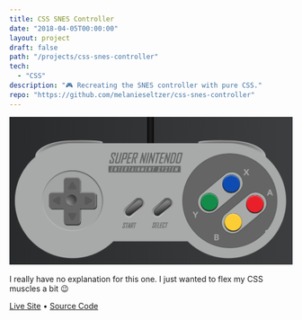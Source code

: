 ```yaml
---
title: CSS SNES Controller
date: "2018-04-05T00:00:00"
layout: project
draft: false
path: "/projects/css-snes-controller"
tech:
  - "CSS"
description: "🎮 Recreating the SNES controller with pure CSS."
repo: "https://github.com/melanieseltzer/css-snes-controller"
---
```


![Pure CSS SNES controller](./css.png)

I really have no explanation for this one. I just wanted to flex my CSS muscles a bit 😉

<a href="https://melanieseltzer.github.io/css-snes-controller/" target="_blank">Live Site</a> &bull; <a href="https://github.com/melanieseltzer/css-snes-controller" target="_blank">Source Code</a>